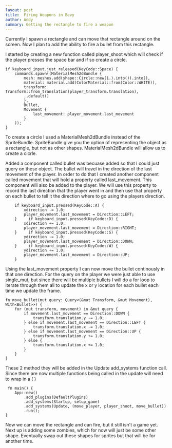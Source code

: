 ```yaml
---
layout: post
title:  Firing Weapons in Bevy
author: Andy
summary: Getting the rectangle to fire a weapon
---
```


Currently I spawn a rectangle and can move that rectangle around on the screen.  Now I plan to add the ability to fire a bullet from this rectangle.

I started by creating a new function called player_shoot which will check if the player presses the space bar and if so create a circle.

```
if keyboard_input.just_released(KeyCode::Space) {
    commands.spawn((MaterialMesh2dBundle {
        mesh: meshes.add(shape::Circle::new(1.).into()).into(),
        material: material.add(ColorMaterial::from(Color::WHITE)), 
        transform: Transform::from_translation(player_transform.translation), 
        ..default()
        },
        Bullet,
        Movement {
            last_movement: player_movement.last_movement         
        }     
    ));     
}
```

To create a circle I used a MaterialMesh2dBundle instead of the SpriteBundle. SpriteBundle give you the option of representing the object as a rectangle, but not as other shapes. 
MaterialMesh2dBundle will allow us to create a cicrle.
<br/>

Added a component called bullet was becuase added so that I could just query on these object. The bullet will travel in the direction of the last movement of the player. In order to do that I created another component called movement that will hold a property called last_movement. This component will also be added to the player. We will use this property to record the last direction that the player went in and then use that property on each bullet to tell it the direction where to go using the players direction.

```
    if keyboard_input.pressed(KeyCode::A) {
        xdirection -= 1.0;
        player_movement.last_movement = Direction::LEFT;
    }     if keyboard_input.pressed(KeyCode::D) {
        xdirection += 1.0;
        player_movement.last_movement = Direction::RIGHT;
    }     if keyboard_input.pressed(KeyCode::S) {         
        ydirection -= 1.0;
        player_movement.last_movement = Direction::DOWN;
    }     if keyboard_input.pressed(KeyCode::W) {         
        ydirection += 1.0;
        player_movement.last_movement = Direction::UP;
    }
```

Using the last_movement property I can now move the bullet continously in that one direction. For the query on the player we were just able to use single_mut, but since there will be multiple bullets I will do a for loop to iterate through them all to update the x or y location for each bullet each time we update the frame.

```
fn move_bullet(mut query: Query<(&mut Transform, &mut Movement), With<Bullet>>) {
    for (mut transform, movement) in &mut query {
        if movement.last_movement == Direction::DOWN {
            transform.translation.y -= 1.0;
        } else if movement.last_movement == Direction::LEFT {
            transform.translation.x -= 1.0;
        } else if movement.last_movement == Direction::UP {
            transform.translation.y += 1.0;         
        } else {
            transform.translation.x += 1.0;        
        }
    }
}
```

These 2 method they will be added in the Update add_systems function call.  Since there are now multiple functions being called in the update will need to wrap in a ( )

```
 fn main() {     
    App::new()
        .add_plugins(DefaultPlugins)
        .add_systems(Startup, setup_game)
        .add_systems(Update, (move_player, player_shoot, move_bullet))
        .run();
}
```

Now we can move the rectangle and can fire, but it still isn't a game yet.  Next up is adding some zombies, which for now will just be some other shape.  Eventually swap out these shapes for sprites but that will be for another time.
